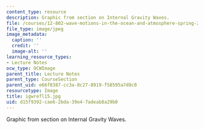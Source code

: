 ```yaml
---
content_type: resource
description: Graphic from section on Internal Gravity Waves.
file: /courses/12-802-wave-motions-in-the-ocean-and-atmosphere-spring-2004/d15f9392cae62bda39e47adeab8a29b0_igwrefl15.jpg
file_type: image/jpeg
image_metadata:
  caption: ''
  credit: ''
  image-alt: ''
learning_resource_types:
- Lecture Notes
ocw_type: OCWImage
parent_title: Lecture Notes
parent_type: CourseSection
parent_uid: e66f8387-cc3a-8c27-8919-f58595a7d8c0
resourcetype: Image
title: igwrefl15.jpg
uid: d15f9392-cae6-2bda-39e4-7adeab8a29b0
---
```

Graphic from section on Internal Gravity Waves.

